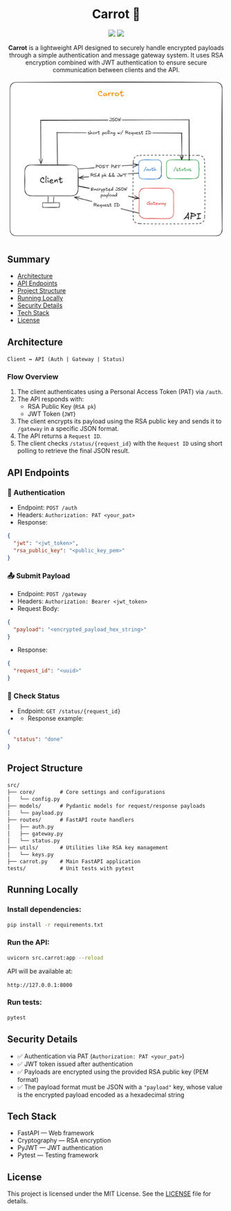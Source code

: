<h1 align="center">Carrot 🥕</h1>

<p align="center">
<img src="https://img.shields.io/badge/version-alpha-blue">
<img src="https://img.shields.io/badge/tests-passing-green">
</p>

<p align="center">
<b>Carrot</b> is a lightweight API designed to securely handle encrypted payloads through a simple authentication and message gateway system. It uses RSA encryption combined with JWT authentication to ensure secure communication between clients and the API.
</p>

<p align="center">
<img src="./public/img/architecture.png">
</p>

## Summary

- [Architecture](#Architecture)
- [API Endpoints](#API-Endpoints)
- [Project Structure](#Project-Structure)
- [Running Locally](#Running-Locally)
- [Security Details](#Security-Details)
- [Tech Stack](#Tech-Stack)
- [License](#License)

## Architecture

```Client ↔️ API (Auth | Gateway | Status)```

### Flow Overview

1. The client authenticates using a Personal Access Token (PAT) via `/auth`.
2. The API responds with:
    - RSA Public Key (`RSA pk`)
    - JWT Token (`JWT`)
3. The client encrypts its payload using the RSA public key and sends it to `/gateway` in a specific JSON format.
4. The API returns a `Request ID`.
5. The client checks `/status/{request_id}` with the `Request ID` using short polling to retrieve the final JSON result.

## API Endpoints

### 🔐 Authentication

- Endpoint: `POST /auth`
- Headers: `Authorization: PAT <your_pat>`
- Response:
```json
{
  "jwt": "<jwt_token>",
  "rsa_public_key": "<public_key_pem>"
}
```

### 📤 Submit Payload

- Endpoint: `POST /gateway`
- Headers: `Authorization: Bearer <jwt_token>`
- Request Body:
```json
{
  "payload": "<encrypted_payload_hex_string>"
}
```
- Response:
```json
{
  "request_id": "<uuid>"
}
```

### 🔄 Check Status

- Endpoint: `GET /status/{request_id}`
- - Response example:
```json
{
  "status": "done"
}
```

## Project Structure

```
src/
├── core/        # Core settings and configurations
│   └── config.py
├── models/      # Pydantic models for request/response payloads
│   └── payload.py
├── routes/      # FastAPI route handlers
│   ├── auth.py
│   ├── gateway.py
│   └── status.py
├── utils/       # Utilities like RSA key management
│   └── keys.py
├── carrot.py    # Main FastAPI application
tests/           # Unit tests with pytest
```

## Running Locally

### Install dependencies:

```bash
pip install -r requirements.txt
```

### Run the API:

```bash
uvicorn src.carrot:app --reload
```

API will be available at:

`http://127.0.0.1:8000`

### Run tests:

```bash
pytest
```

## Security Details

- ✅ Authentication via PAT (`Authorization: PAT <your_pat>`)
- ✅ JWT token issued after authentication
- ✅ Payloads are encrypted using the provided RSA public key (PEM format)
- ✅ The payload format must be JSON with a `"payload"` key, whose value is the encrypted payload encoded as a hexadecimal string

## Tech Stack

- FastAPI — Web framework
- Cryptography — RSA encryption
- PyJWT — JWT authentication
- Pytest — Testing framework

## License

This project is licensed under the MIT License. See the <a href="./LICENSE">LICENSE</a> file for details.

